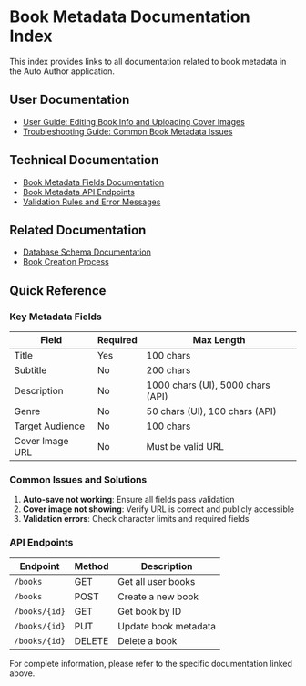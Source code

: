 # Book Metadata Documentation Index

This index provides links to all documentation related to book metadata in the Auto Author application.

## User Documentation

* [User Guide: Editing Book Info and Uploading Cover Images](user-guide-book-metadata.md)
* [Troubleshooting Guide: Common Book Metadata Issues](troubleshooting-book-metadata.md)

## Technical Documentation

* [Book Metadata Fields Documentation](book-metadata-fields.md)
* [Book Metadata API Endpoints](api-book-endpoints.md)
* [Validation Rules and Error Messages](validation-rules-book-metadata.md)

## Related Documentation

* [Database Schema Documentation](../backend/README.md)
* [Book Creation Process](user-guide-book-creation.md)

## Quick Reference

### Key Metadata Fields

| Field | Required | Max Length |
|-------|----------|------------|
| Title | Yes | 100 chars |
| Subtitle | No | 200 chars |
| Description | No | 1000 chars (UI), 5000 chars (API) |
| Genre | No | 50 chars (UI), 100 chars (API) |
| Target Audience | No | 100 chars |
| Cover Image URL | No | Must be valid URL |

### Common Issues and Solutions

1. **Auto-save not working**: Ensure all fields pass validation
2. **Cover image not showing**: Verify URL is correct and publicly accessible
3. **Validation errors**: Check character limits and required fields

### API Endpoints

| Endpoint | Method | Description |
|----------|--------|-------------|
| `/books` | GET | Get all user books |
| `/books` | POST | Create a new book |
| `/books/{id}` | GET | Get book by ID |
| `/books/{id}` | PUT | Update book metadata |
| `/books/{id}` | DELETE | Delete a book |

For complete information, please refer to the specific documentation linked above.
